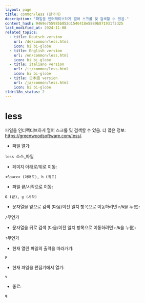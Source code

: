 ```yaml
---
layout: page
title: common/less (한국어)
description: "파일을 인터랙티브하게 열어 스크롤 및 검색할 수 있음."
content_hash: 9469e755985b852d1546418e5889b871931f2d25
last_modified_at: 2024-11-08
related_topics:
  - title: Deutsch version
    url: /de/common/less.html
    icon: bi bi-globe
  - title: English version
    url: /en/common/less.html
    icon: bi bi-globe
  - title: italiano version
    url: /it/common/less.html
    icon: bi bi-globe
  - title: 日本語 version
    url: /ja/common/less.html
    icon: bi bi-globe
tldri18n_status: 2
---
```

# less

파일을 인터랙티브하게 열어 스크롤 및 검색할 수 있음.
더 많은 정보: <https://greenwoodsoftware.com/less/>.

- 파일 열기:

`less `<span class="tldr-var badge badge-pill bg-dark-lm bg-white-dm text-white-lm text-dark-dm font-weight-bold">소스_파일</span>

- 페이지 아래로/위로 이동:

`<Space> (아래로), b (위로)`

- 파일 끝/시작으로 이동:

`G (끝), g (시작)`

- 문자열을 앞으로 검색 (다음/이전 일치 항목으로 이동하려면 `n`/`N`을 누름):

`/`<span class="tldr-var badge badge-pill bg-dark-lm bg-white-dm text-white-lm text-dark-dm font-weight-bold">무언가</span>

- 문자열을 뒤로 검색 (다음/이전 일치 항목으로 이동하려면 `n`/`N`을 누름):

`?`<span class="tldr-var badge badge-pill bg-dark-lm bg-white-dm text-white-lm text-dark-dm font-weight-bold">무언가</span>

- 현재 열린 파일의 출력을 따라가기:

`F`

- 현재 파일을 편집기에서 열기:

`v`

- 종료:

`q`
